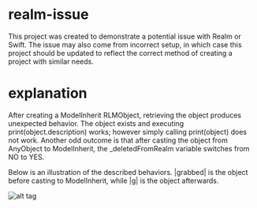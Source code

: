 # realm-issue

This project was created to demonstrate a potential issue with Realm or Swift.
The issue may also come from incorrect setup, in which case this project should be updated to reflect the correct
method of creating a project with similar needs.

# explanation

After creating a ModelInherit RLMObject, retrieving the object produces unexpected behavior. The object exists 
and executing print(object.description) works; however simply calling print(object) does not work. Another odd 
outcome is that after casting the object from AnyObject to ModelInherit, the _deletedFromRealm variable switches 
from NO to YES.

Below is an illustration of the described behaviors. |grabbed| is the object before casting to ModelInherit, while |g| is the object afterwards.

![alt tag](http://i.imgur.com/BuQq9DL.png)
